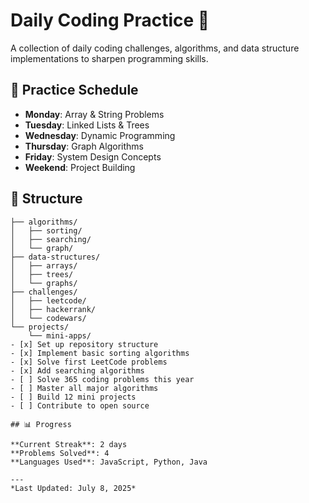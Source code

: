 # Daily Coding Practice 🚀

A collection of daily coding challenges, algorithms, and data structure implementations to sharpen programming skills.

## 📅 Practice Schedule

- **Monday**: Array & String Problems
- **Tuesday**: Linked Lists & Trees
- **Wednesday**: Dynamic Programming
- **Thursday**: Graph Algorithms
- **Friday**: System Design Concepts
- **Weekend**: Project Building

## 📂 Structure

```
├── algorithms/
│   ├── sorting/
│   ├── searching/
│   └── graph/
├── data-structures/
│   ├── arrays/
│   ├── trees/
│   └── graphs/
├── challenges/
│   ├── leetcode/
│   ├── hackerrank/
│   └── codewars/
└── projects/
    └── mini-apps/
- [x] Set up repository structure
- [x] Implement basic sorting algorithms
- [x] Solve first LeetCode problems
- [x] Add searching algorithms
- [ ] Solve 365 coding problems this year
- [ ] Master all major algorithms
- [ ] Build 12 mini projects
- [ ] Contribute to open source

## 📊 Progress

**Current Streak**: 2 days  
**Problems Solved**: 4  
**Languages Used**: JavaScript, Python, Java

---
*Last Updated: July 8, 2025*